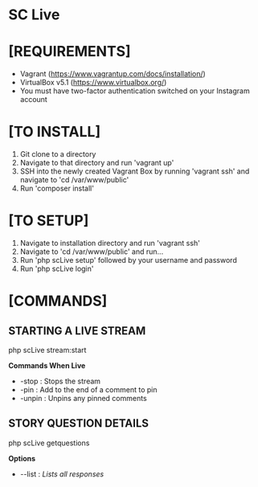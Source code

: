 
# SC Live

# [REQUIREMENTS]

- Vagrant (https://www.vagrantup.com/docs/installation/)
- VirtualBox v5.1 (https://www.virtualbox.org/)
- You must have two-factor authentication switched on your Instagram account

# [TO INSTALL]

1) Git clone to a directory
2) Navigate to that directory and run 'vagrant up'
3) SSH into the newly created Vagrant Box by running 'vagrant ssh' and navigate to 'cd /var/www/public'
4) Run 'composer install'

# [TO SETUP]

1) Navigate to installation directory and run 'vagrant ssh'
2) Navigate to 'cd /var/www/public' and run...
3) Run 'php scLive setup' followed by your username and password
4) Run 'php scLive login'

# [COMMANDS]

## STARTING A LIVE STREAM
php scLive stream:start

**Commands When Live**
- -stop : Stops the stream
- -pin : Add to the end of a comment to pin
- -unpin : Unpins any pinned comments

## STORY QUESTION DETAILS
php scLive getquestions

**Options**
- --list : *Lists all responses*
